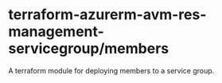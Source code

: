 # terraform-azurerm-avm-res-management-servicegroup/members

A terraform module for deploying members to a service group.
